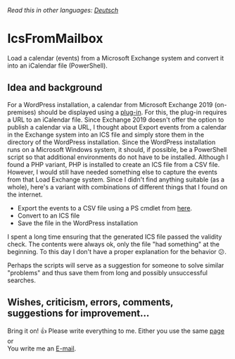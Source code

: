 *Read this in other languages: [Deutsch](README.de.md)*

# IcsFromMailbox
Load a calendar (events) from a Microsoft Exchange system and convert it into an iCalendar file (PowerShell).

## Idea and background
For a WordPress installation, a calendar from Microsoft Exchange 2019 (on-premises) should be displayed using a [plug-in](https://de.wordpress.org/plugins/ics-calendar/).
For this, the plug-in requires a URL to an iCalendar file. Since Exchange 2019 doesn't offer the option to publish a calendar via a URL, I thought about
Export events from a calendar in the Exchange system into an ICS file and simply store them in the directory of the WordPress installation.
Since the WordPress installation runs on a Microsoft Windows system, it should, if possible, be a PowerShell script so that additional environments do not have to be installed.
Although I found a PHP variant, PHP is installed to create an ICS file from a CSV file. However, I would still have needed something else to capture the events from that
Load Exchange system.
Since I didn't find anything suitable (as a whole), here's a variant with combinations of different things that I found on the internet.

- Export the events to a CSV file using a PS cmdlet from [here](https://github.com/David-Barrett-MS/PowerShell-EWS-Scripts).
- Convert to an ICS file
- Save the file in the WordPress installation

I spent a long time ensuring that the generated ICS file passed the validity check. The contents were always ok, only the file "had something" at the beginning.
To this day I don't have a proper explanation for the behavior :confused:.

Perhaps the scripts will serve as a suggestion for someone to solve similar "problems" and thus save them from long and possibly unsuccessful searches.

## Wishes, criticism, errors, comments, suggestions for improvement...

Bring it on! :+1: Please write everything to me.
Either you use the same [page](https://github.com/YoishoDev/IcsFromMailbox/issues) or\
You write me an <a href="mailto:development@yoisho.de">E-mail<a>.
